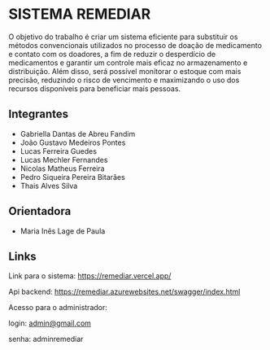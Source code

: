 # SISTEMA REMEDIAR
O objetivo do trabalho é criar um sistema eficiente para substituir os métodos convencionais utilizados no processo de doação de medicamento e contato com os doadores, a fim de reduzir o desperdício de medicamentos e garantir um controle mais eficaz no armazenamento e distribuição. Além disso, será possível monitorar o estoque com mais precisão, reduzindo o risco de vencimento e maximizando o uso dos recursos disponíveis para beneficiar mais pessoas.



## Integrantes

* Gabriella Dantas de Abreu Fandim
* João Gustavo Medeiros Pontes
* Lucas Ferreira Guedes
* Lucas Mechler Fernandes
* Nicolas Matheus Ferreira
* Pedro Siqueira Pereira Bitarães
* Thais Alves Silva

## Orientadora
* Maria Inês Lage de Paula

## Links
Link para o sistema: 
https://remediar.vercel.app/

Api backend: https://remediar.azurewebsites.net/swagger/index.html

Acesso para o administrador:

login: admin@gmail.com

senha: adminremediar


